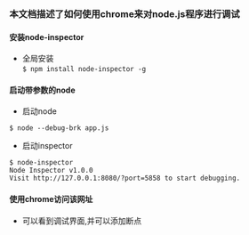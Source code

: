 ### 本文档描述了如何使用chrome来对node.js程序进行调试

#### 安装node-inspector
-	全局安装  
	`$ npm install node-inspector -g`

#### 启动带参数的node
-	启动node
```shell
$ node --debug-brk app.js
```
-	启动inspector
~~~shell
$ node-inspector
Node Inspector v1.0.0
Visit http://127.0.0.1:8080/?port=5858 to start debugging.
~~~

#### 使用chrome访问该网址
-	可以看到调试界面,并可以添加断点
